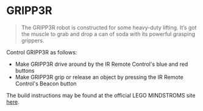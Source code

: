 # GRIPP3R

> The GRIPP3R robot is constructed for some heavy-duty lifting. It’s got the muscle to grab and drop a can of soda with its powerful grasping grippers.

Control GRIPP3R as follows:

- Make GRIPP3R drive around by the IR Remote Control's blue and red buttons
- Make GRIPP3R grip or release an object by pressing the IR Remote Control's Beacon button

The build instructions may be found at the official LEGO MINDSTROMS site [here](https://www.lego.com/cdn/cs/set/assets/blt3cf20feda579587c/31313_GRIPP3R_2016.pdf).
